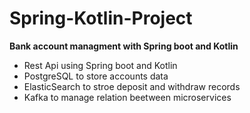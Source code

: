 # Spring-Kotlin-Project
**Bank account managment with Spring boot and Kotlin**
- Rest Api using Spring boot and Kotlin
- PostgreSQL to store accounts data
- ElasticSearch to stroe deposit and withdraw records
- Kafka to manage relation beetween microservices

